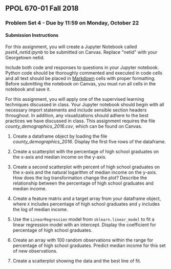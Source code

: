 ## PPOL 670-01 Fall 2018
### Problem Set 4 - Due by 11:59 on Monday, October 22

#### Submission Instructions 
For this assignment, you will create a Jupyter Notebook called *pset4_netid.ipynb* to be submitted on Canvas. Replace "netid" with your Georgetown netid. 

Include both code and responses to questions in your Jupyter notebook.  Python code should be thoroughly commented and executed in code cells and all text should be placed in [Markdown](https://www.markdownguide.org/) cells with proper formatting.  Before submitting the notebook on Canvas, you must run all cells in the notebook and save it.

For this assignment, you will apply one of the supervised learning techniques discussed in class.  Your Jupyter notebook should begin with all necessary import statements and include sensible section headers throughout. In addition, any visualizations should adhere to the best practices we have discussed in class. This assignment requires the file *county_demographics_2016.csv*, which can be found on Canvas.  

 1. Create a dataframe object by loading the file *county_demographics_2016*.  Display the first five rows of the dataframe.  

 2. Create a scatterplot with the percentage of high school graduates on the x-axis and median income on the y-axis.  

 3. Create a second scatterplot with percent of high school graduates on the x-axis and the natural logarithm of median income on the y-axis.  How does the log transformation change the plot?  Describe the relationship between the percentage of high school graduates and median income.

 4. Create a feature matrix and a target array from your dataframe object, where `X` includes percentage of high school graduates and `y` includes the log of median income.

 5. Use the `LinearRegression` model from `sklearn.linear_model` to fit a linear regression model with an intercept.  Display the coefficient for percentage of high school graduates.

 6. Create an array with 100 random observations within the range for percentage of high school graduates. Predict median income for this set of new observations.  

 7. Create a scatterplot showing the data and the best line of fit.









